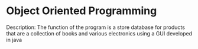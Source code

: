 
# Object Oriented Programming

Description: The function of the program is a store database for products 
that are a collection of books and various 
electronics using a GUI developed in java
